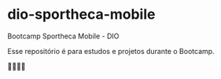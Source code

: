 # dio-sportheca-mobile
Bootcamp Sportheca Mobile - DIO 

Esse repositório é para estudos e projetos durante o Bootcamp.


👩🏽‍💻🚀
